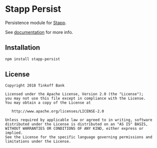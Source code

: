 # Stapp Persist

Persistence module for [Stapp](https://github.com/TinkoffCreditSystems/stapp).

See [documentation](https://tinkoffcreditsystems.github.io/stapp/modules/persist.html) for more info.

## Installation
```bash
npm install stapp-persist
```

## License

```
Copyright 2018 Tinkoff Bank

Licensed under the Apache License, Version 2.0 (the "License");
you may not use this file except in compliance with the License.
You may obtain a copy of the License at

   http://www.apache.org/licenses/LICENSE-2.0

Unless required by applicable law or agreed to in writing, software
distributed under the License is distributed on an "AS IS" BASIS,
WITHOUT WARRANTIES OR CONDITIONS OF ANY KIND, either express or implied.
See the License for the specific language governing permissions and
limitations under the License.
```
